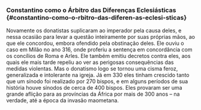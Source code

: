 ### Constantino como o Árbitro das Diferenças Eclesiásticas {#constantino-como-o-rbitro-das-diferen-as-eclesi-sticas}

Novamente os donatistas suplicaram ao imperador pela causa deles, e nessa ocasião para levar a questão inteiramente por suas próprias mãos, ao que ele concordou, embora ofendido pela obstinação deles. Ele ouviu o caso em Milão no ano 316, onde proferiu a sentença em concordância com os concílios de Roma e Arles. Ele também emitiu decretos contra eles, aos quais ele mais tarde repeliu ao ver as perigosas consequências das medidas violentas. Mas o donatismo logo se tornou uma cisma feroz, generalizada e intolerante na igreja. Já em 330 eles tinham crescido tanto que um sínodo foi realizado por 270 bispos, e em alguns períodos de sua história houve sínodos de cerca de 400 bispos. Eles provaram ser uma grande aflição para as províncias da África por mais de 300 anos – na verdade, até a época da invasão maometana.
